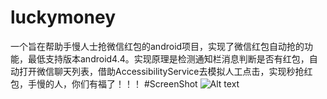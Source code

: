 # luckymoney
一个旨在帮助手慢人士抢微信红包的android项目，实现了微信红包自动抢的功能，最低支持版本android4.4。实现原理是检测通知栏消息判断是否有红包，自动打开微信聊天列表，借助AccessibilityService去模拟人工点击，实现秒抢红包，手慢的人，你们有福了！！！
#ScreenShot
![Alt text](demo4.gif)&nbsp;
